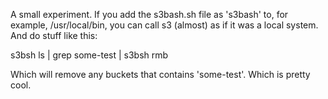 A small experiment. If you add the s3bash.sh file as 's3bash' to, for example, /usr/local/bin,
you can call s3 (almost) as if it was a local system. And do stuff like this:

s3bsh ls | grep some-test | s3bsh rmb

Which will remove any buckets that contains 'some-test'. Which is pretty cool.
